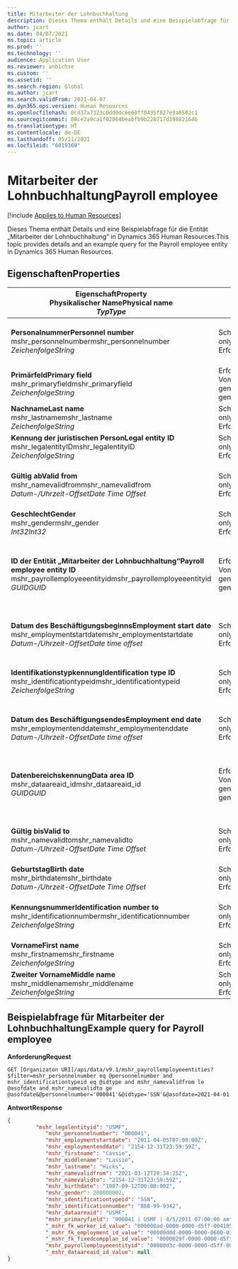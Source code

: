 ```yaml
---
title: Mitarbeiter der Lohnbuchhaltung
description: Dieses Thema enthält Details und eine Beispielabfrage für die Entität „Mitarbeiter der Lohnbuchhaltung“ in Dynamics 365 Human Resources.
author: jcart
ms.date: 04/07/2021
ms.topic: article
ms.prod: ''
ms.technology: ''
audience: Application User
ms.reviewer: anbichse
ms.custom: ''
ms.assetid: ''
ms.search.region: Global
ms.author: jcart
ms.search.validFrom: 2021-04-07
ms.dyn365.ops.version: Human Resources
ms.openlocfilehash: 0cd37a7323c0dd0dc6e60ff0495f827e9a8582c1
ms.sourcegitcommit: 08ce2a9ca1f02064beabfb9b228717d39882164b
ms.translationtype: HT
ms.contentlocale: de-DE
ms.lasthandoff: 05/11/2021
ms.locfileid: "6019369"
---
```

# <a name="payroll-employee"></a><span data-ttu-id="66cd0-103">Mitarbeiter der Lohnbuchhaltung</span><span class="sxs-lookup"><span data-stu-id="66cd0-103">Payroll employee</span></span>

[!include [Applies to Human Resources](../includes/applies-to-hr.md)]

<span data-ttu-id="66cd0-104">Dieses Thema enthält Details und eine Beispielabfrage für die Entität „Mitarbeiter der Lohnbuchhaltung“ in Dynamics 365 Human Resources.</span><span class="sxs-lookup"><span data-stu-id="66cd0-104">This topic provides details and an example query for the Payroll employee entity in Dynamics 365 Human Resources.</span></span>

## <a name="properties"></a><span data-ttu-id="66cd0-105">Eigenschaften</span><span class="sxs-lookup"><span data-stu-id="66cd0-105">Properties</span></span>

| <span data-ttu-id="66cd0-106">Eigenschaft</span><span class="sxs-lookup"><span data-stu-id="66cd0-106">Property</span></span><br><span data-ttu-id="66cd0-107">**Physikalischer Name**</span><span class="sxs-lookup"><span data-stu-id="66cd0-107">**Physical name**</span></span><br><span data-ttu-id="66cd0-108">**_Typ_**</span><span class="sxs-lookup"><span data-stu-id="66cd0-108">**_Type_**</span></span> | <span data-ttu-id="66cd0-109">Verwenden</span><span class="sxs-lookup"><span data-stu-id="66cd0-109">Use</span></span> | <span data-ttu-id="66cd0-110">Beschreibung</span><span class="sxs-lookup"><span data-stu-id="66cd0-110">Description</span></span> |
| --- | --- | --- |
| <span data-ttu-id="66cd0-111">**Personalnummer**</span><span class="sxs-lookup"><span data-stu-id="66cd0-111">**Personnel number**</span></span><br><span data-ttu-id="66cd0-112">mshr_personnelnumber</span><span class="sxs-lookup"><span data-stu-id="66cd0-112">mshr_personnelnumber</span></span><br><span data-ttu-id="66cd0-113">*Zeichenfolge*</span><span class="sxs-lookup"><span data-stu-id="66cd0-113">*String*</span></span> | <span data-ttu-id="66cd0-114">Schreibgeschützt</span><span class="sxs-lookup"><span data-stu-id="66cd0-114">Read-only</span></span><br><span data-ttu-id="66cd0-115">Erforderlich</span><span class="sxs-lookup"><span data-stu-id="66cd0-115">Required</span></span> | <span data-ttu-id="66cd0-116">Die eindeutige Personalnummer des Mitarbeiters.</span><span class="sxs-lookup"><span data-stu-id="66cd0-116">The employee's unique personnel number.</span></span> |
| <span data-ttu-id="66cd0-117">**Primärfeld**</span><span class="sxs-lookup"><span data-stu-id="66cd0-117">**Primary field**</span></span><br><span data-ttu-id="66cd0-118">mshr_primaryfield</span><span class="sxs-lookup"><span data-stu-id="66cd0-118">mshr_primaryfield</span></span><br><span data-ttu-id="66cd0-119">*Zeichenfolge*</span><span class="sxs-lookup"><span data-stu-id="66cd0-119">*String*</span></span> | <span data-ttu-id="66cd0-120">Erforderlich</span><span class="sxs-lookup"><span data-stu-id="66cd0-120">Required</span></span><br><span data-ttu-id="66cd0-121">Vom System generiert</span><span class="sxs-lookup"><span data-stu-id="66cd0-121">System generated</span></span> |  |
| <span data-ttu-id="66cd0-122">**Nachname**</span><span class="sxs-lookup"><span data-stu-id="66cd0-122">**Last name**</span></span><br><span data-ttu-id="66cd0-123">mshr_lastname</span><span class="sxs-lookup"><span data-stu-id="66cd0-123">mshr_lastname</span></span><br><span data-ttu-id="66cd0-124">*Zeichenfolge*</span><span class="sxs-lookup"><span data-stu-id="66cd0-124">*String*</span></span> | <span data-ttu-id="66cd0-125">Schreibgeschützt</span><span class="sxs-lookup"><span data-stu-id="66cd0-125">Read only</span></span><br><span data-ttu-id="66cd0-126">Erforderlich</span><span class="sxs-lookup"><span data-stu-id="66cd0-126">Required</span></span> | <span data-ttu-id="66cd0-127">Nachname des Mitarbeiters.</span><span class="sxs-lookup"><span data-stu-id="66cd0-127">Employee last name.</span></span> |
| <span data-ttu-id="66cd0-128">**Kennung der juristischen Person**</span><span class="sxs-lookup"><span data-stu-id="66cd0-128">**Legal entity ID**</span></span><br><span data-ttu-id="66cd0-129">mshr_legalentityID</span><span class="sxs-lookup"><span data-stu-id="66cd0-129">mshr_legalentityID</span></span><br><span data-ttu-id="66cd0-130">*Zeichenfolge*</span><span class="sxs-lookup"><span data-stu-id="66cd0-130">*String*</span></span> | <span data-ttu-id="66cd0-131">Schreibgeschützt</span><span class="sxs-lookup"><span data-stu-id="66cd0-131">Read-only</span></span><br><span data-ttu-id="66cd0-132">Erforderlich</span><span class="sxs-lookup"><span data-stu-id="66cd0-132">Required</span></span> | <span data-ttu-id="66cd0-133">Gibt die juristische Person (Firma) an.</span><span class="sxs-lookup"><span data-stu-id="66cd0-133">Specifies the legal entity (company).</span></span> |
| <span data-ttu-id="66cd0-134">**Gültig ab**</span><span class="sxs-lookup"><span data-stu-id="66cd0-134">**Valid from**</span></span><br><span data-ttu-id="66cd0-135">mshr_namevalidfrom</span><span class="sxs-lookup"><span data-stu-id="66cd0-135">mshr_namevalidfrom</span></span><br><span data-ttu-id="66cd0-136">*Datum-/Uhrzeit-Offset*</span><span class="sxs-lookup"><span data-stu-id="66cd0-136">*Date Time Offset*</span></span> | <span data-ttu-id="66cd0-137">Schreibgeschützt</span><span class="sxs-lookup"><span data-stu-id="66cd0-137">Read-only</span></span> <br><span data-ttu-id="66cd0-138">Erforderlich</span><span class="sxs-lookup"><span data-stu-id="66cd0-138">Required</span></span> | <span data-ttu-id="66cd0-139">Datum, ab dem die Mitarbeiterinformationen gültig sind.</span><span class="sxs-lookup"><span data-stu-id="66cd0-139">Date the employee information is valid from.</span></span>  |
| <span data-ttu-id="66cd0-140">**Geschlecht**</span><span class="sxs-lookup"><span data-stu-id="66cd0-140">**Gender**</span></span><br><span data-ttu-id="66cd0-141">mshr_gender</span><span class="sxs-lookup"><span data-stu-id="66cd0-141">mshr_gender</span></span><br><span data-ttu-id="66cd0-142">*Int32*</span><span class="sxs-lookup"><span data-stu-id="66cd0-142">*Int32*</span></span> | <span data-ttu-id="66cd0-143">Schreibgeschützt</span><span class="sxs-lookup"><span data-stu-id="66cd0-143">Read-only</span></span><br><span data-ttu-id="66cd0-144">Erforderlich</span><span class="sxs-lookup"><span data-stu-id="66cd0-144">Required</span></span> | <span data-ttu-id="66cd0-145">Das Geschlecht des Mitarbeiters.</span><span class="sxs-lookup"><span data-stu-id="66cd0-145">The employee's gender.</span></span> |
| <span data-ttu-id="66cd0-146">**ID der Entität „Mitarbeiter der Lohnbuchhaltung“**</span><span class="sxs-lookup"><span data-stu-id="66cd0-146">**Payroll employee entity ID**</span></span><br><span data-ttu-id="66cd0-147">mshr_payrollemployeeentityid</span><span class="sxs-lookup"><span data-stu-id="66cd0-147">mshr_payrollemployeeentityid</span></span><br><span data-ttu-id="66cd0-148">*GUID*</span><span class="sxs-lookup"><span data-stu-id="66cd0-148">*GUID*</span></span> | <span data-ttu-id="66cd0-149">Erforderlich</span><span class="sxs-lookup"><span data-stu-id="66cd0-149">Required</span></span><br><span data-ttu-id="66cd0-150">Vom System generiert</span><span class="sxs-lookup"><span data-stu-id="66cd0-150">System generated</span></span> | <span data-ttu-id="66cd0-151">Ein vom System generierter GUID-Wert zur eindeutigen Identifizierung des Mitarbeiters.</span><span class="sxs-lookup"><span data-stu-id="66cd0-151">A system-generated GUID value to uniquely identify the employee.</span></span> |
| <span data-ttu-id="66cd0-152">**Datum des Beschäftigungsbeginns**</span><span class="sxs-lookup"><span data-stu-id="66cd0-152">**Employment start date**</span></span><br><span data-ttu-id="66cd0-153">mshr_employmentstartdate</span><span class="sxs-lookup"><span data-stu-id="66cd0-153">mshr_employmentstartdate</span></span><br><span data-ttu-id="66cd0-154">*Datum-/Uhrzeit-Offset*</span><span class="sxs-lookup"><span data-stu-id="66cd0-154">*Date time offset*</span></span> | <span data-ttu-id="66cd0-155">Schreibgeschützt</span><span class="sxs-lookup"><span data-stu-id="66cd0-155">Read-only</span></span><br><span data-ttu-id="66cd0-156">Erforderlich</span><span class="sxs-lookup"><span data-stu-id="66cd0-156">Required</span></span> | <span data-ttu-id="66cd0-157">Das Startdatum der Anstellung des Mitarbeiters.</span><span class="sxs-lookup"><span data-stu-id="66cd0-157">The start date of the employee's employment.</span></span> |
| <span data-ttu-id="66cd0-158">**Identifikationstypkennung**</span><span class="sxs-lookup"><span data-stu-id="66cd0-158">**Identification type ID**</span></span><br><span data-ttu-id="66cd0-159">mshr_identificationtypeid</span><span class="sxs-lookup"><span data-stu-id="66cd0-159">mshr_identificationtypeid</span></span><br><span data-ttu-id="66cd0-160">*Zeichenfolge*</span><span class="sxs-lookup"><span data-stu-id="66cd0-160">*String*</span></span> |<span data-ttu-id="66cd0-161">Schreibgeschützt</span><span class="sxs-lookup"><span data-stu-id="66cd0-161">Read-only</span></span><br><span data-ttu-id="66cd0-162">Erforderlich</span><span class="sxs-lookup"><span data-stu-id="66cd0-162">Required</span></span> | <span data-ttu-id="66cd0-163">Der für den Mitarbeiter festgelegte Identifikationstyp.</span><span class="sxs-lookup"><span data-stu-id="66cd0-163">The identification type defined for the employee.</span></span> |
| <span data-ttu-id="66cd0-164">**Datum des Beschäftigungsendes**</span><span class="sxs-lookup"><span data-stu-id="66cd0-164">**Employment end date**</span></span><br><span data-ttu-id="66cd0-165">mshr_employmentenddate</span><span class="sxs-lookup"><span data-stu-id="66cd0-165">mshr_employmentenddate</span></span><br><span data-ttu-id="66cd0-166">*Datum-/Uhrzeit-Offset*</span><span class="sxs-lookup"><span data-stu-id="66cd0-166">*Date time offset*</span></span> | <span data-ttu-id="66cd0-167">Schreibgeschützt</span><span class="sxs-lookup"><span data-stu-id="66cd0-167">Read-only</span></span><br><span data-ttu-id="66cd0-168">Erforderlich</span><span class="sxs-lookup"><span data-stu-id="66cd0-168">Required</span></span> |<span data-ttu-id="66cd0-169">Das Enddatum der Anstellung des Mitarbeiters.</span><span class="sxs-lookup"><span data-stu-id="66cd0-169">The end of the employee's employment.</span></span>  |
| <span data-ttu-id="66cd0-170">**Datenbereichskennung**</span><span class="sxs-lookup"><span data-stu-id="66cd0-170">**Data area ID**</span></span><br><span data-ttu-id="66cd0-171">mshr_dataareaid_id</span><span class="sxs-lookup"><span data-stu-id="66cd0-171">mshr_dataareaid_id</span></span><br><span data-ttu-id="66cd0-172">*GUID*</span><span class="sxs-lookup"><span data-stu-id="66cd0-172">*GUID*</span></span> | <span data-ttu-id="66cd0-173">Erforderlich</span><span class="sxs-lookup"><span data-stu-id="66cd0-173">Required</span></span> <br><span data-ttu-id="66cd0-174">Vom System generiert</span><span class="sxs-lookup"><span data-stu-id="66cd0-174">System generated</span></span> | <span data-ttu-id="66cd0-175">Vom System generierter GUID-Wert, der die juristische Person (Firma) identifiziert.</span><span class="sxs-lookup"><span data-stu-id="66cd0-175">System-generated GUID value identifying the legal entity (company).</span></span> |
| <span data-ttu-id="66cd0-176">**Gültig bis**</span><span class="sxs-lookup"><span data-stu-id="66cd0-176">**Valid to**</span></span><br><span data-ttu-id="66cd0-177">mshr_namevalidto</span><span class="sxs-lookup"><span data-stu-id="66cd0-177">mshr_namevalidto</span></span><br><span data-ttu-id="66cd0-178">*Datum-/Uhrzeit-Offset*</span><span class="sxs-lookup"><span data-stu-id="66cd0-178">*Date Time Offset*</span></span> |  <span data-ttu-id="66cd0-179">Schreibgeschützt</span><span class="sxs-lookup"><span data-stu-id="66cd0-179">Read-only</span></span><br><span data-ttu-id="66cd0-180">Erforderlich</span><span class="sxs-lookup"><span data-stu-id="66cd0-180">Required</span></span> | <span data-ttu-id="66cd0-181">Datum, bis zu dem die Mitarbeiterinformationen gültig sind.</span><span class="sxs-lookup"><span data-stu-id="66cd0-181">Date the employee information is valid to.</span></span> |
| <span data-ttu-id="66cd0-182">**Geburtstag**</span><span class="sxs-lookup"><span data-stu-id="66cd0-182">**Birth date**</span></span><br><span data-ttu-id="66cd0-183">mshr_birthdate</span><span class="sxs-lookup"><span data-stu-id="66cd0-183">mshr_birthdate</span></span><br><span data-ttu-id="66cd0-184">*Datum-/Uhrzeit-Offset*</span><span class="sxs-lookup"><span data-stu-id="66cd0-184">*Date Time Offset*</span></span> | <span data-ttu-id="66cd0-185">Schreibgeschützt</span><span class="sxs-lookup"><span data-stu-id="66cd0-185">Read-only</span></span> <br><span data-ttu-id="66cd0-186">Erforderlich</span><span class="sxs-lookup"><span data-stu-id="66cd0-186">Required</span></span> | <span data-ttu-id="66cd0-187">Das Geburtsdatum des Mitarbeiters</span><span class="sxs-lookup"><span data-stu-id="66cd0-187">The employee's birth date</span></span> |
| <span data-ttu-id="66cd0-188">**Kennungsnummer**</span><span class="sxs-lookup"><span data-stu-id="66cd0-188">**Identification number to**</span></span><br><span data-ttu-id="66cd0-189">mshr_identificationnumber</span><span class="sxs-lookup"><span data-stu-id="66cd0-189">mshr_identificationnumber</span></span><br><span data-ttu-id="66cd0-190">*Zeichenfolge*</span><span class="sxs-lookup"><span data-stu-id="66cd0-190">*String*</span></span> | <span data-ttu-id="66cd0-191">Schreibgeschützt</span><span class="sxs-lookup"><span data-stu-id="66cd0-191">Read-only</span></span> <br><span data-ttu-id="66cd0-192">Erforderlich</span><span class="sxs-lookup"><span data-stu-id="66cd0-192">Required</span></span> |<span data-ttu-id="66cd0-193">Die für den Mitarbeiter festgelegte Kennungsnummer.</span><span class="sxs-lookup"><span data-stu-id="66cd0-193">The identification number defined for the employee.</span></span>  |
| <span data-ttu-id="66cd0-194">**Vorname**</span><span class="sxs-lookup"><span data-stu-id="66cd0-194">**First name**</span></span><br><span data-ttu-id="66cd0-195">mshr_firstname</span><span class="sxs-lookup"><span data-stu-id="66cd0-195">mshr_firstname</span></span><br><span data-ttu-id="66cd0-196">*Zeichenfolge*</span><span class="sxs-lookup"><span data-stu-id="66cd0-196">*String*</span></span> | <span data-ttu-id="66cd0-197">Schreibgeschützt</span><span class="sxs-lookup"><span data-stu-id="66cd0-197">Read-only</span></span><br><span data-ttu-id="66cd0-198">Erforderlich</span><span class="sxs-lookup"><span data-stu-id="66cd0-198">Required</span></span> | <span data-ttu-id="66cd0-199">Vorname des Mitarbeiters.</span><span class="sxs-lookup"><span data-stu-id="66cd0-199">Employee first name.</span></span> |
| <span data-ttu-id="66cd0-200">**Zweiter Vorname**</span><span class="sxs-lookup"><span data-stu-id="66cd0-200">**Middle name**</span></span><br><span data-ttu-id="66cd0-201">mshr_middlename</span><span class="sxs-lookup"><span data-stu-id="66cd0-201">mshr_middlename</span></span><br><span data-ttu-id="66cd0-202">*Zeichenfolge*</span><span class="sxs-lookup"><span data-stu-id="66cd0-202">*String*</span></span> | <span data-ttu-id="66cd0-203">Schreibgeschützt</span><span class="sxs-lookup"><span data-stu-id="66cd0-203">Read-only</span></span><br><span data-ttu-id="66cd0-204">Erforderlich</span><span class="sxs-lookup"><span data-stu-id="66cd0-204">Required</span></span> |<span data-ttu-id="66cd0-205">Zweiter Vorname des Mitarbeiters.</span><span class="sxs-lookup"><span data-stu-id="66cd0-205">Employee middle name.</span></span>  |

## <a name="example-query-for-payroll-employee"></a><span data-ttu-id="66cd0-206">Beispielabfrage für Mitarbeiter der Lohnbuchhaltung</span><span class="sxs-lookup"><span data-stu-id="66cd0-206">Example query for Payroll employee</span></span>

<span data-ttu-id="66cd0-207">**Anforderung**</span><span class="sxs-lookup"><span data-stu-id="66cd0-207">**Request**</span></span>

```http
GET [Organizaton URI]/api/data/v9.1/mshr_payrollemployeeentities?$filter=mshr_personnelnumber eq @personnelnumber and mshr_identificationtypeid eq @idtype and mshr_namevalidfrom le @asofdate and mshr_namevalidto ge @asofdate&@personnelnumber='000041'&@idtype='SSN'&@asofdate=2021-04-01
```

<span data-ttu-id="66cd0-208">**Antwort**</span><span class="sxs-lookup"><span data-stu-id="66cd0-208">**Response**</span></span>

```json
{
         "mshr_legalentityid": "USMF",
            "mshr_personnelnumber": "000041",
            "mshr_employmentstartdate": "2011-04-05T07:00:00Z",
            "mshr_employmentenddate": "2154-12-31T23:59:59Z",
            "mshr_firstname": "Cassie",
            "mshr_middlename": "Lassie",
            "mshr_lastname": "Hicks",
            "mshr_namevalidfrom": "2021-03-12T20:34:25Z",
            "mshr_namevalidto": "2154-12-31T23:59:59Z",
            "mshr_birthdate": "1987-09-12T00:00:00Z",
            "mshr_gender": 200000002,
            "mshr_identificationtypeid": "SSN",
            "mshr_identificationnumber": "888-99-9342",
            "mshr_dataareaid": "USMF",
            "mshr_primaryfield": "000041 | USMF | 4/5/2011 07:00:00 am",
            "_mshr_fk_worker_id_value": "000000ad-0000-0000-d5ff-004105000000",
            "_mshr_fk_employment_id_value": "00000d0d-0000-0000-0600-014105000000",
            "_mshr_fk_fixedcompplan_id_value": "0000029f-0000-0000-d5ff-004105000000",
            "mshr_payrollemployeeentityid": "00000d3c-0000-0000-d5ff-004105000000",
            "_mshr_dataareaid_id_value": null
}
```
